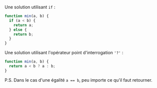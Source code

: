 Une solution utilisant `if` :

```js
function min(a, b) {
  if (a < b) {
    return a;
  } else {
    return b;
  }
}
```

Une solution utilisant l'opérateur point d'interrogation `'?'` :

```js
function min(a, b) {
  return a < b ? a : b;
}
```

P.S. Dans le cas d'une égalité `a == b`, peu importe ce qu'il faut retourner.
